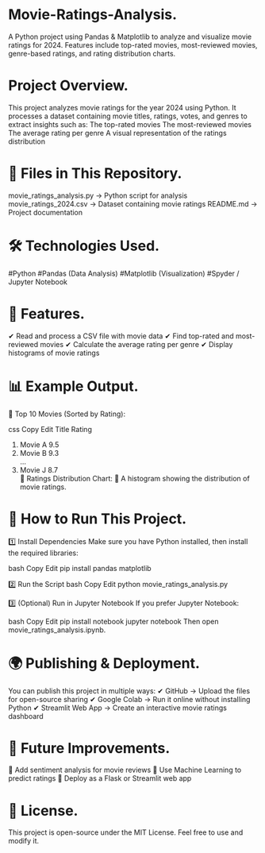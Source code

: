 # Movie-Ratings-Analysis.
 A Python project using Pandas &amp; Matplotlib to analyze and visualize movie ratings for 2024. Features include top-rated movies, most-reviewed movies, genre-based ratings, and rating distribution charts.

# Project Overview.
This project analyzes movie ratings for the year 2024 using Python. It processes a dataset containing movie titles, ratings, votes, and genres to extract insights such as:
The top-rated movies
The most-reviewed movies
The average rating per genre
A visual representation of the ratings distribution

# 📂 Files in This Repository.
movie_ratings_analysis.py → Python script for analysis
movie_ratings_2024.csv → Dataset containing movie ratings
README.md → Project documentation

# 🛠 Technologies Used.
#Python
#Pandas (Data Analysis)
#Matplotlib (Visualization)
#Spyder / Jupyter Notebook

# 📌 Features.
✔ Read and process a CSV file with movie data
✔ Find top-rated and most-reviewed movies
✔ Calculate the average rating per genre
✔ Display histograms of movie ratings

# 📊 Example Output.
📌 Top 10 Movies (Sorted by Rating):

css
Copy
Edit
      Title                    Rating  
1.    Movie A                  9.5  
2.    Movie B                  9.3  
...  
10.   Movie J                  8.7  
📌 Ratings Distribution Chart:
🎨 A histogram showing the distribution of movie ratings.

# 🔧 How to Run This Project.

1️⃣ Install Dependencies
Make sure you have Python installed, then install the required libraries:

bash
Copy
Edit
pip install pandas matplotlib

2️⃣ Run the Script
bash
Copy
Edit
python movie_ratings_analysis.py

3️⃣ (Optional) Run in Jupyter Notebook
If you prefer Jupyter Notebook:

bash
Copy
Edit
pip install notebook
jupyter notebook
Then open movie_ratings_analysis.ipynb.

# 🌍 Publishing & Deployment.
You can publish this project in multiple ways:
✔ GitHub → Upload the files for open-source sharing
✔ Google Colab → Run it online without installing Python
✔ Streamlit Web App → Create an interactive movie ratings dashboard

# 🚀 Future Improvements.
🔹 Add sentiment analysis for movie reviews
🔹 Use Machine Learning to predict ratings
🔹 Deploy as a Flask or Streamlit web app

# 📜 License.
This project is open-source under the MIT License. Feel free to use and modify it.

